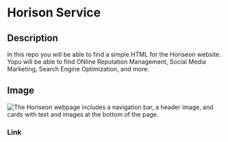 # Horison Service

## Description

In this repo you will be able to find a simple HTML for the Horiseon website. Yopu will be able to find ONline Reputation Management, Social Media Marketing, Search Engine Optimization, and more. 

## Image

![The Horiseon webpage includes a navigation bar, a header image, and cards with text and images at the bottom of the page.](./Assests/Images/qweqwe.png)

### Link
